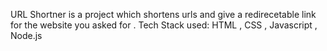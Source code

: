 URL Shortner is a project which shortens urls and give a redirecetable link for the website you asked for .
Tech Stack used: HTML , CSS , Javascript , Node.js
